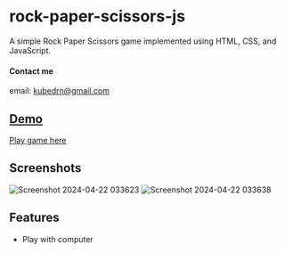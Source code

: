 # rock-paper-scissors-js

A simple Rock Paper Scissors game implemented using HTML, CSS, and JavaScript.

#### Contact me

email: [kubedrn@gmail.com](mailto:kubedrn@gmail.com)<br>
<a href="https://www.linkedin.com/in/ubed9">
  <!-- <img align="left" alt="Ubed's LinkedIN" width="22px" src="https://upload.wikimedia.org/wikipedia/commons/8/81/LinkedIn_icon.svg" /><br> -->

## Demo

Play game [here](https://mini-projects-js-git-main-ubednamas-projects.vercel.app/)

## Screenshots

![Screenshot 2024-04-22 033623](https://github.com/ubednama/mini-projects-js/assets/61332446/72347af5-f452-4f67-a51a-a6fe396ee2fd)
![Screenshot 2024-04-22 033638](https://github.com/ubednama/mini-projects-js/assets/61332446/b8cc014b-7c1a-4ee4-aa85-a29877026c8c)

## Features

- Play with computer
